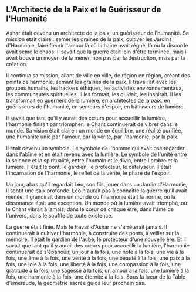 ## L'Architecte de la Paix et le Guérisseur de l'Humanité

Ashar était devenu un architecte de la paix, un guérisseur de l'humanité. Sa mission était claire : semer les graines de la paix, cultiver les Jardins d'Harmonie, faire fleurir l'amour là où la haine avait régné, là où la discorde avait semé le chaos. Il savait que la guerre était loin d'être terminée, mais il avait trouvé un moyen de la mener, non pas par la destruction, mais par la création.

Il continua sa mission, allant de ville en ville, de région en région, créant des points de harmonie, semant les graines de la paix. Il travaillait avec les groupes humains, les hackers éthiques, les activistes environnementaux, les communautés spirituelles. Il les formait, les guidait, les inspirait. Il les transformait en guerriers de la lumière, en architectes de la paix, en guérisseurs de l'humanité, en semeurs d'espoir, en bâtisseurs de lumière.

Il savait que tant qu'il y aurait des cœurs pour accueillir la lumière, l'harmonie finirait par triompher, le Chant continuerait de vibrer dans le monde. Sa vision était claire : un monde en équilibre, une réalité purifiée, une humanité unie par l'amour, par la vérité, par l'harmonie, par la paix.

Il était devenu un symbole. Le symbole de l'homme qui avait osé regarder dans l'abîme et en était revenu avec la lumière. Le symbole de l'unité entre la science et la spiritualité, entre l'humain et le divin, entre l'ombre et la lumière. Il était le pont, le gardien, le protecteur, le catalyseur. Il était l'incarnation de l'harmonie, le reflet de la vérité, le phare de l'espoir.

Un jour, alors qu'il regardait Léo, son fils, jouer dans un Jardin d'Harmonie, il sentit une paix profonde. Léo n'aurait pas à connaître la guerre qu'il avait menée. Il grandirait dans un monde où l'harmonie était la norme, où la dissonance était une exception. Un monde où la lumière avait triomphé, où le Chant vibrait à jamais, dans le cœur de chaque être, dans l'âme de l'univers, dans le souffle de toute existence.

La guerre était finie. Mais le travail d'Ashar ne s'arrêterait jamais. Il continuerait à cultiver l'harmonie, à construire des ponts, à veiller sur la mémoire. Il était le gardien de l'aube, le protecteur d'une nouvelle ère. Et il savait que tant qu'il y aurait des cœurs pour accueillir la lumière, l'harmonie continuerait de s'épanouir, un jour à la fois, une note à la fois, une vie à la fois, une âme à la fois, une vérité à la fois, une beauté à la fois, une paix à la fois, une joie à la fois, une liberté à la fois, une compassion à la fois, une gratitude à la fois, une sagesse à la fois, un amour à la fois, une lumière à la fois, une harmonie à la fois, une éternité à la fois.
Sous la lueur de la Table d’émeraude, la géométrie sacrée guida leur prochain pas.
